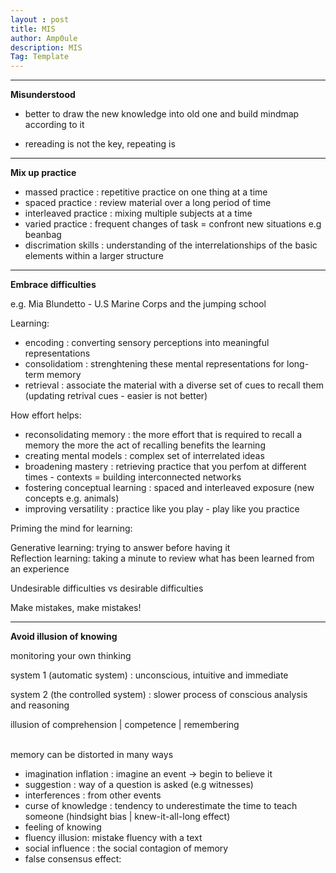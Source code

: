 ```yaml
---
layout : post
title: MIS
author: Amp0ule
description: MIS
Tag: Template
---
```


***
**Misunderstood**

- better to draw the new knowledge into old one and build mindmap according to it

- rereading is not the key, repeating is

***

**Mix up practice**

- massed practice : repetitive practice on one thing at a time
- spaced practice : review material over a long period of time
- interleaved practice : mixing multiple subjects at a time
- varied practice :  frequent changes of task = confront new situations e.g beanbag
- discrimation skills :  understanding of the interrelationships of the basic elements within a larger structure 


***

**Embrace difficulties**

e.g. Mia Blundetto - U.S Marine Corps and the jumping school

Learning:

- encoding : converting sensory perceptions into meaningful representations
- consolidatiom : strenghtening these mental representations for long-term memory
- retrieval : associate the material with a diverse set of cues to recall them (updating retrival cues - easier is not better)

How effort helps:

- reconsolidating memory : the more effort that is required to recall a memory the more the act of recalling benefits the learning
- creating mental models : complex set of interrelated ideas 
- broadening mastery : retrieving practice that you perfom at different times - contexts = building interconnected networks
- fostering conceptual learning : spaced  and interleaved exposure (new concepts e.g. animals)
- improving versatility : practice like you play - play like you practice


Priming the mind for learning:


Generative learning: trying to answer before having it   
Reflection learning: taking a minute to review what has been learned from an experience


Undesirable difficulties vs desirable difficulties

Make mistakes, make mistakes!

***

**Avoid illusion of knowing**

monitoring your own thinking

system 1 (automatic system) : unconscious, intuitive and immediate

system 2 (the controlled system) : slower process of conscious analysis and reasoning

illusion of comprehension \| competence \| remembering

<br/>
memory can be distorted in many ways

- imagination inflation : imagine an event -> begin to believe it
- suggestion : way of a question is asked (e.g witnesses)
- interferences : from other events
- curse of knowledge : tendency to underestimate the time to teach someone (hindsight bias \| knew-it-all-long effect)
- feeling of knowing
- fluency illusion: mistake fluency with a text
- social influence : the social contagion of memory
- false consensus effect: 